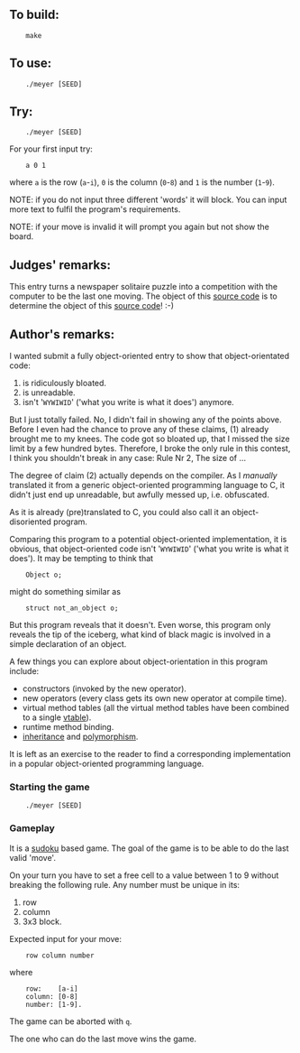 ## To build:

``` <!---sh-->
    make
```


## To use:

``` <!---sh-->
    ./meyer [SEED]
```


## Try:

``` <!---sh-->
    ./meyer [SEED]
```

For your first input try:

```
    a 0 1
```

where `a` is the row (`a`-`i`), `0` is the column (`0`-`8`) and `1` is the
number (`1`-`9`).

NOTE: if you do not input three different 'words' it will block. You can input
more text to fulfil the program's requirements.

NOTE: if your move is invalid it will prompt you again but not show the board.


## Judges' remarks:

This entry turns a newspaper solitaire puzzle into a competition
with the computer to be the last one moving.  The object of this
[source code](meyer.c) is to determine the object of this [source
code](meyer.c)!  :-)


## Author's remarks:

I wanted submit a fully object-oriented entry to show that
object-orientated code:

1. is ridiculously bloated.
2. is unreadable.
3. isn't '`WYWIWID`' ('what you write is what it does') anymore.

But I just totally failed. No, I didn't fail in showing any of
the points above. Before I even had the chance to prove any of
these claims, (1) already brought me to my knees. The code got
so bloated up, that I missed the size limit by a few hundred
bytes. Therefore, I broke the only rule in this contest, I think
you shouldn't break in any case: Rule Nr 2, The size of ...

The degree of claim (2) actually depends on the compiler. As I
_manually_ translated it from a generic object-oriented programming
language to C, it didn't just end up unreadable, but awfully
messed up, i.e. obfuscated.

As it is already (pre)translated to C, you could also call it an object-
disoriented program.

Comparing this program to a potential object-oriented implementation,
it is obvious, that object-oriented code isn't '`WYWIWID`' ('what
you write is what it does'). It may be tempting to think that

```
    Object o;
```

might do something similar as

``` <!---c-->
    struct not_an_object o;
```

But this program reveals that it doesn't. Even worse, this program only
reveals the tip of the iceberg, what kind of black magic is involved in
a simple declaration of an object.

A few things you can explore about object-orientation in this program
include:

- constructors (invoked by the new operator).
- new operators (every class gets its own new operator at compile time).
- virtual method tables (all the virtual method tables have been combined to a
single [vtable](https://en.wikipedia.org/wiki/Virtual_method_table)).
- runtime method binding.
- [inheritance](https://en.wikipedia.org/wiki/Inheritance_(object-oriented_programming))
and [polymorphism](https://en.wikipedia.org/wiki/Polymorphism_(computer_science)).

It is left as an exercise to the reader to find a corresponding
implementation in a popular object-oriented programming language.


### Starting the game

``` <!---sh-->
    ./meyer [SEED]
```

### Gameplay

It is a [sudoku](https://en.wikipedia.org/wiki/Sudoku) based game. The goal of
the game is to be able to do the last valid 'move'.

On your turn you have to set a free cell to a value between 1 to 9 without
breaking the following rule. Any number must be unique in its:

1. row
2. column
3. 3x3 block.

Expected input for your move:

```
    row column number
```

where

```
    row:    [a-i]
    column: [0-8]
    number: [1-9].
```

The game can be aborted with `q`.

The one who can do the last move wins the game.


<!--

    Copyright © 1984-2024 by Landon Curt Noll. All Rights Reserved.

    You are free to share and adapt this file under the terms of this license:

	Creative Commons Attribution-ShareAlike 4.0 International (CC BY-SA 4.0)

    For more information, see:

	https://creativecommons.org/licenses/by-sa/4.0/

-->
